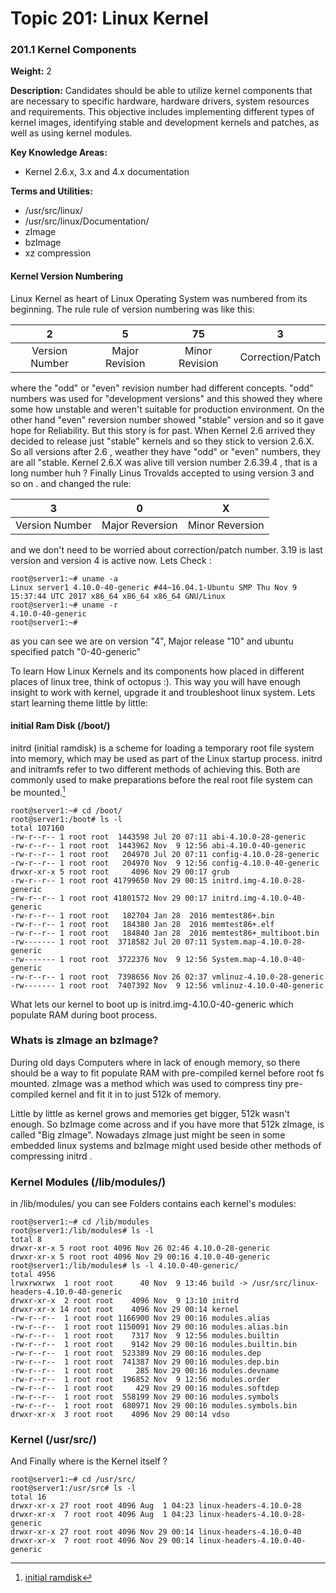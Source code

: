 # **Topic 201: Linux Kernel**

### **201.1 Kernel Components**

**Weight:** 2

**Description:** Candidates should be able to utilize kernel components that are necessary to specific hardware, hardware drivers, system resources and requirements. This objective includes implementing different types of kernel images, identifying stable and development kernels and patches, as well as using kernel modules.

**Key Knowledge Areas:**

* Kernel 2.6.x, 3.x and 4.x documentation

**Terms and Utilities:**

* /usr/src/linux/
* /usr/src/linux/Documentation/
* zImage
* bzImage
* xz compression

#### Kernel Version Numbering

Linux Kernel as heart of Linux Operating System was numbered from its beginning. The rule rule of version numbering was like this:

| 2 | 5 | 75 | 3 |
| :---: | :---: | :---: | :---: |
| Version Number | Major Revision | Minor Revision | Correction/Patch |

where the "odd" or "even" revision number had different concepts.  "odd" numbers was used for "development versions" and this showed they where some how unstable and weren't suitable for production environment. On the other hand "even" reversion number showed "stable" version and so it gave hope for Reliability. But this story is for past. When Kernel 2.6 arrived they decided  to release just "stable" kernels and so they stick to version 2.6.X. So all versions after 2.6 , weather they have "odd" or "even" numbers, they are all "stable. Kernel 2.6.X was alive till version number  2.6.39.4 , that is a long number huh ? Finally Linus Trovalds accepted to using  version 3 and so on . and changed the rule:

| 3 | 0 | X |
| :---: | :---: | :---: |
| Version Number | Major Reversion | Minor Reversion |

and we don't need to be worried about correction/patch number. 3.19 is last version and version 4 is active now. Lets Check :

```
root@server1:~# uname -a
Linux server1 4.10.0-40-generic #44~16.04.1-Ubuntu SMP Thu Nov 9 15:37:44 UTC 2017 x86_64 x86_64 x86_64 GNU/Linux
root@server1:~# uname -r
4.10.0-40-generic
root@server1:~#
```

as you can see we are on version "4", Major release "10" and ubuntu specified patch "0-40-generic"

To learn How Linux Kernels and its components how placed in different places of linux tree, think of octopus :\). This way you will have enough insight to work with kernel, upgrade it and troubleshoot linux system. Lets start learning theme little by little:

#### initial Ram Disk \(/boot/\)

initrd \(initial ramdisk\) is a scheme for loading a temporary root file system into memory, which may be used as part of the Linux startup process. initrd and initramfs refer to two different methods of achieving this. Both are commonly used to make preparations before the real root file system can be mounted.[^1]

```
root@server1:~# cd /boot/
root@server1:/boot# ls -l
total 107160
-rw-r--r-- 1 root root  1443598 Jul 20 07:11 abi-4.10.0-28-generic
-rw-r--r-- 1 root root  1443962 Nov  9 12:56 abi-4.10.0-40-generic
-rw-r--r-- 1 root root   204970 Jul 20 07:11 config-4.10.0-28-generic
-rw-r--r-- 1 root root   204970 Nov  9 12:56 config-4.10.0-40-generic
drwxr-xr-x 5 root root     4096 Nov 29 00:17 grub
-rw-r--r-- 1 root root 41799650 Nov 29 00:15 initrd.img-4.10.0-28-generic
-rw-r--r-- 1 root root 41801572 Nov 29 00:17 initrd.img-4.10.0-40-generic
-rw-r--r-- 1 root root   182704 Jan 28  2016 memtest86+.bin
-rw-r--r-- 1 root root   184380 Jan 28  2016 memtest86+.elf
-rw-r--r-- 1 root root   184840 Jan 28  2016 memtest86+_multiboot.bin
-rw------- 1 root root  3718582 Jul 20 07:11 System.map-4.10.0-28-generic
-rw------- 1 root root  3722376 Nov  9 12:56 System.map-4.10.0-40-generic
-rw-r--r-- 1 root root  7398656 Nov 26 02:37 vmlinuz-4.10.0-28-generic
-rw------- 1 root root  7407392 Nov  9 12:56 vmlinuz-4.10.0-40-generic
```

What lets our kernel to boot up is initrd.img-4.10.0-40-generic which populate  RAM during boot process.

### Whats is zImage an bzImage?

During old days Computers where in lack of enough memory, so there should be a way to fit populate RAM with pre-compiled kernel before root fs mounted. zImage was a method which was used to compress tiny pre-compiled kernel and fit it in to just 512k of memory.

Little by little as kernel grows and memories get bigger, 512k wasn't enough. So bzImage come across and if you have more that 512k zImage, is called "Big zImage". Nowadays zImage just might be seen in some embedded linux systems and bzImage might used beside other methods of compressing initrd .

### Kernel Modules \(/lib/modules/\)

in /lib/modules/ you can see Folders contains each kernel's modules:

```
root@server1:~# cd /lib/modules
root@server1:/lib/modules# ls -l
total 8
drwxr-xr-x 5 root root 4096 Nov 26 02:46 4.10.0-28-generic
drwxr-xr-x 5 root root 4096 Nov 29 00:16 4.10.0-40-generic
root@server1:/lib/modules# ls -l 4.10.0-40-generic/
total 4956
lrwxrwxrwx  1 root root      40 Nov  9 13:46 build -> /usr/src/linux-headers-4.10.0-40-generic
drwxr-xr-x  2 root root    4096 Nov  9 13:10 initrd
drwxr-xr-x 14 root root    4096 Nov 29 00:14 kernel
-rw-r--r--  1 root root 1166900 Nov 29 00:16 modules.alias
-rw-r--r--  1 root root 1150091 Nov 29 00:16 modules.alias.bin
-rw-r--r--  1 root root    7317 Nov  9 12:56 modules.builtin
-rw-r--r--  1 root root    9142 Nov 29 00:16 modules.builtin.bin
-rw-r--r--  1 root root  523389 Nov 29 00:16 modules.dep
-rw-r--r--  1 root root  741387 Nov 29 00:16 modules.dep.bin
-rw-r--r--  1 root root     285 Nov 29 00:16 modules.devname
-rw-r--r--  1 root root  196852 Nov  9 12:56 modules.order
-rw-r--r--  1 root root     429 Nov 29 00:16 modules.softdep
-rw-r--r--  1 root root  558199 Nov 29 00:16 modules.symbols
-rw-r--r--  1 root root  680971 Nov 29 00:16 modules.symbols.bin
drwxr-xr-x  3 root root    4096 Nov 29 00:14 vdso
```

### Kernel \(/usr/src/\)

And Finally where is the Kernel itself ?

```
root@server1:~# cd /usr/src/
root@server1:/usr/src# ls -l
total 16
drwxr-xr-x 27 root root 4096 Aug  1 04:23 linux-headers-4.10.0-28
drwxr-xr-x  7 root root 4096 Aug  1 04:23 linux-headers-4.10.0-28-generic
drwxr-xr-x 27 root root 4096 Nov 29 00:14 linux-headers-4.10.0-40
drwxr-xr-x  7 root root 4096 Nov 29 00:14 linux-headers-4.10.0-40-generic
```

[^1]: [initial ramdisk](https://en.wikipedia.org/wiki/Initial_ramdisk)

